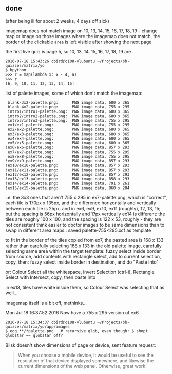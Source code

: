 

## done

(after being ill for about 2 weeks, 4 days off sick)

imagemap does not match image on 10, 13, 14, 15, 16, 17, 18, 19 - change map or image
on those images where the imagemap does not match, the border of the clickable `area` is left visible after showing the next page

the first live quiz is page 5, so 10, 13, 14, 15, 16, 17, 18, 19 are

    2016-07-18 15:43:26 cbird@q108-vlubuntu ~/Projects/bb-quizzes/matrix/yo
    $ bpython 
    >>> r = map(lambda x: x - 4, a)
    >>> r
    [6, 9, 10, 11, 12, 13, 14, 15]

list of palette images, some of which don't match the imagemap:

     blank-3x2-palette.png:      PNG image data, 680 x 365
     blank-4x2-palette.png:      PNG image data, 755 x 295
     intro1/intro1-palette.png:  PNG image data, 680 x 365
     intro2/intro2-palette.png:  PNG image data, 680 x 365
     intro3/intro3-palette.png:  PNG image data, 755 x 295
     ex1/ex1-palette.png:        PNG image data, 755 x 295
     ex2/ex2-palette.png:        PNG image data, 680 x 365
     ex3/ex3-palette.png:        PNG image data, 680 x 365
     ex4/ex4-palette.png:        PNG image data, 680 x 365
     ex5/ex5-palette.png:        PNG image data, 680 x 365
    !ex6/ex6-palette.png:        PNG image data, 857 x 293
     ex7/ex7-palette.png:        PNG image data, 755 x 295
     ex8/ex8-palette.png:        PNG image data, 755 x 295
    !ex9/ex9-palette.png:        PNG image data, 857 x 293
    !ex10/ex10-palette.png:      PNG image data, 857 x 293
    !ex11/ex11-palette.png:      PNG image data, 857 x 293
    !ex12/ex12-palette.png:      PNG image data, 857 x 293
    !ex13/ex13-palette.png:      PNG image data, 858 x 293
    !ex14/ex14-palette.png:      PNG image data, 791 x 261
    !ex15/ex15-palette.png:      PNG image data, 860 x 284

i.e. the 3x3 ones that aren't 755 x 295
in ex7-palette.png, which is "correct", each tile is 170px x 135px, and the difference horizontally and vertically between each tile is 25px.
and in ex6, ex9, ex10, ex11 (roughly), 12, 13, 15; but the spacing is 56px horizontally and 17px vertically
ex14 is different: the tiles are roughly 100 x 100, and the spacing is 122 x 53, roughly - they are not consistent
think easier to doctor images to be same dimensions than to swap in different area maps..
saved palette-755×295.xcf as template

to fit in the border of the tiles copied from ex7, the pasted area is 168 x 133
rather than carefully selecting 168 x 133 in the old palette image, carefully selecting same area within the target template:
fuzzy select inside border from source, add contents with rectangle select, add to current selection, copy, then:
fuzzy select inside border in destination, and do "Paste Into"

or: Colour Select all the whitespace, Invert Selection (ctrl-i), Rectangle Select with Intersect, copy, then paste into

in ex13, tiles have white inside them, so Colour Select was selecting that as well...

imagemap itself is a bit off, methinks...

Mon Jul 18 16:37:52 2016
Now have a 755 x 295 version of ex6

    2016-07-18 15:34:37 cbird@q108-vlubuntu ~/Projects/bb-quizzes/matrix/yo/app/images
    $ eog **/*palette.png   # recursive glob, even though: $ shopt globstar == globstar off?

Blisk doesn't show dimensions of page or device, sent feature request:
>When you choose a mobile device, it would be useful to see the resolution of that device displayed somewhere, and likewise the current dimensions of the web panel. Otherwise, great work!